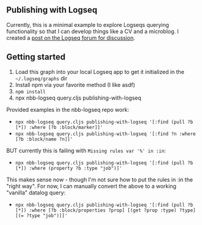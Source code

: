 Publishing with Logseq
----------------------

Currently, this is a minimal example to explore Logseqs querying functionality so that I can develop
things like a CV and a microblog. I created a [post on the Logseq forum for
discussion](https://discuss.logseq.com/t/9079).

## Getting started

1. Load this graph into your local Logseq app to get it initialized in the `~/.logseq/graphs` dir
2. Install npm via your favorite method (I like asdf)
3. `npm install`
4. npx nbb-logseq query.cljs publishing-with-logseq <something>

Provided examples in the nbb-logseq repo work:

- `npx nbb-logseq query.cljs publishing-with-logseq '[:find (pull ?b [*]) :where [?b :block/marker]]'`
- `npx nbb-logseq query.cljs publishing-with-logseq '[:find ?n :where [?b :block/name ?n]]'`

BUT currently this is failing with `Missing rules var '%' in :in`:

- `npx nbb-logseq query.cljs publishing-with-logseq '[:find (pull ?b [*]) :where (property ?b :type "job")]'`

This makes sense now - though I'm not sure how to put the rules in :in the "right way". For now, I
can manually convert the above to a working "vanilla" datalog query:

- `npx nbb-logseq query.cljs publishing-with-logseq '[:find (pull ?b [*]) :where [?b :block/properties ?prop] [(get ?prop :type) ?type] [(= ?type "job")]]'`
